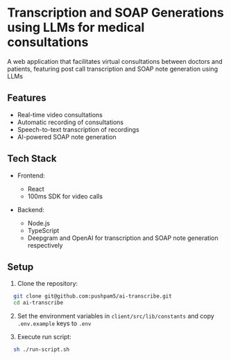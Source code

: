 # Transcription and SOAP Generations using LLMs for medical consultations

A web application that facilitates virtual consultations between doctors and patients, featuring post call transcription and SOAP note generation using LLMs

## Features

- Real-time video consultations
- Automatic recording of consultations
- Speech-to-text transcription of recordings
- AI-powered SOAP note generation

## Tech Stack

- Frontend:
  - React
  - 100ms SDK for video calls

- Backend:
  - Node.js
  - TypeScript
  - Deepgram and OpenAI for transcription and SOAP note generation respectively

## Setup

1.  Clone the repository:
```bash
  git clone git@github.com:pushpam5/ai-transcribe.git
  cd ai-transcribe
```

2. Set the environment variables in `client/src/lib/constants` and copy `.env.example` keys to `.env`

3. Execute run script:
```bash
  sh ./run-script.sh
```
